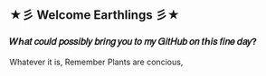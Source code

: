 ## ★彡 Welcome Earthlings 彡★
### 𝑊ℎ𝑎𝑡 𝑐𝑜𝑢𝑙𝑑 𝑝𝑜𝑠𝑠𝑖𝑏𝑙𝑦 𝑏𝑟𝑖𝑛𝑔 𝑦𝑜𝑢 𝑡𝑜 𝑚𝑦 𝐺𝑖𝑡𝐻𝑢𝑏 𝑜𝑛 𝑡ℎ𝑖𝑠 𝑓𝑖𝑛𝑒 𝑑𝑎𝑦? <br> 
Whatever it is, Remember Plants are concious,

<!--
**Neh3m/Neh3m** is a ✨ _special_ ✨ repository because its `README.md` (this file) appears on your GitHub profile.

Here are some ideas to get you started:

- 🔭 I’m currently working on ...
- 🌱 I’m currently learning ...
- 👯 I’m looking to collaborate on ...
- 🤔 I’m looking for help with ...
- 💬 Ask me about ...
- 📫 How to reach me: ...
- 😄 Pronouns: ...
- ⚡ Fun fact: ...
-->
